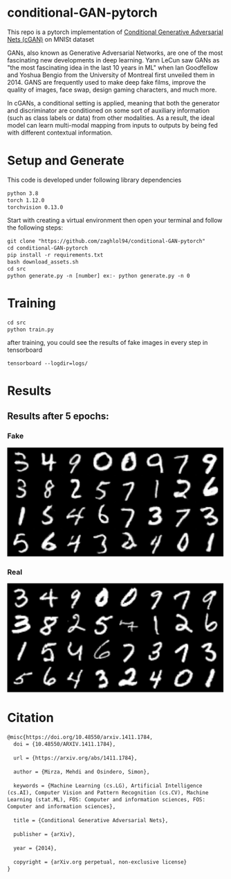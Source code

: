# conditional-GAN-pytorch
This repo is a pytorch implementation of 
[Conditional Generative Adversarial Nets (cGAN)](https://arxiv.org/abs/1411.1784) on MNISt dataset

GANs, also known as Generative Adversarial Networks, are one of the most fascinating new developments in deep learning.
Yann LeCun saw GANs as "the most fascinating idea in the last 10 years in ML" when Ian Goodfellow and Yoshua Bengio from the University of Montreal first unveiled them in 2014.
GANS are frequently used to make deep fake films, improve the quality of images, face swap, design gaming characters, and much more. 

In cGANs, a conditional setting is applied, meaning that both the generator and discriminator are conditioned on some sort of auxiliary information (such as class labels or data) from other modalities. As a result, the ideal model can learn multi-modal mapping from inputs to outputs by being fed with different contextual information.
# Setup and Generate
This code is developed under following library dependencies
```commandline
python 3.8
torch 1.12.0
torchvision 0.13.0
```
Start with creating a virtual environment then open your terminal and follow the following steps:
```commandline
git clone "https://github.com/zaghlol94/conditional-GAN-pytorch"
cd conditional-GAN-pytorch
pip install -r requirements.txt
bash download_assets.sh
cd src
python generate.py -n [number] ex:- python generate.py -n 0
```
# Training
```commandline
cd src
python train.py
```
after training, you could see the results of fake images in every step in tensorboard
```
tensorboard --logdir=logs/ 
```
# Results
## Results after 5 epochs:
### Fake
<img src="imgs/fake.png" width="500" />

### Real
<img src="imgs/real.png" width="500" />

# Citation
```commandline
@misc{https://doi.org/10.48550/arxiv.1411.1784,
  doi = {10.48550/ARXIV.1411.1784},
  
  url = {https://arxiv.org/abs/1411.1784},
  
  author = {Mirza, Mehdi and Osindero, Simon},
  
  keywords = {Machine Learning (cs.LG), Artificial Intelligence (cs.AI), Computer Vision and Pattern Recognition (cs.CV), Machine Learning (stat.ML), FOS: Computer and information sciences, FOS: Computer and information sciences},
  
  title = {Conditional Generative Adversarial Nets},
  
  publisher = {arXiv},
  
  year = {2014},
  
  copyright = {arXiv.org perpetual, non-exclusive license}
}
```